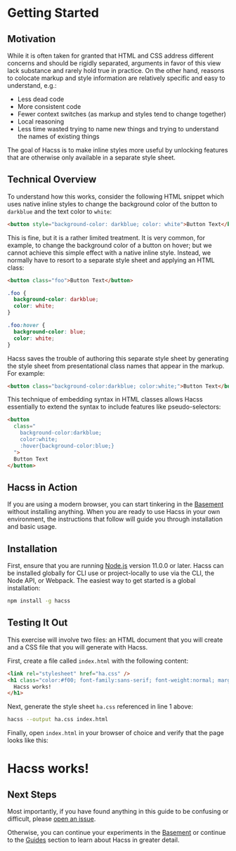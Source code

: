 # Getting Started

## Motivation

While it is often taken for granted that HTML and CSS address different concerns
and should be rigidly separated, arguments in favor of this view lack substance
and rarely hold true in practice. On the other hand, reasons to colocate markup
and style information are relatively specific and easy to understand, e.g.:

* Less dead code
* More consistent code
* Fewer context switches (as markup and styles tend to change together)
* Local reasoning
* Less time wasted trying to name new things and trying to understand the names
  of existing things

The goal of Hacss is to make inline styles more useful by unlocking features
that are otherwise only available in a separate style sheet.

## Technical Overview

To understand how this works, consider the following HTML snippet which uses
native inline styles to change the background color of the button to `darkblue`
and the text color to `white`:

```html
<button style="background-color: darkblue; color: white">Button Text</button>
```

This is fine, but it is a rather limited treatment. It is very common, for
example, to change the background color of a button on hover; but we cannot
achieve this simple effect with a native inline style. Instead, we normally have
to resort to a separate style sheet and applying an HTML class:

```html
<button class="foo">Button Text</button>
```

```css
.foo {
  background-color: darkblue;
  color: white;
}

.foo:hover {
  background-color: blue;
  color: white;
}
```

Hacss saves the trouble of authoring this separate style sheet by generating the
style sheet from presentational class names that appear in the markup. For
example:

```html
<button class="background-color:darkblue; color:white;">Button Text</button>
```

This technique of embedding syntax in HTML classes allows Hacss essentially to
extend the syntax to include features like pseudo-selectors:

```html
<button
  class="
    background-color:darkblue;
    color:white;
    :hover{background-color:blue;}
  ">
  Button Text
</button>
```

## Hacss in Action

If you are using a modern browser, you can start tinkering in the
[Basement](https://basement.hacss.io) without installing anything. When you are
ready to use Hacss in your own environment, the instructions that follow will
guide you through installation and basic usage.

## Installation

First, ensure that you are running [Node.js](https://nodejs.org) version 11.0.0
or later. Hacss can be installed globally for CLI use or project-locally to use
via the CLI, the Node API, or Webpack. The easiest way to get started is a
global installation:

```bash
npm install -g hacss
```

## Testing It Out

This exercise will involve two files: an HTML document that you will create and
a CSS file that you will generate with Hacss.

First, create a file called `index.html` with the following content:

```html
<link rel="stylesheet" href="ha.css" />
<h1 class="color:#f00; font-family:sans-serif; font-weight:normal; margin:0;">
  Hacss works!
</h1>
```

Next, generate the style sheet `ha.css` referenced in line 1 above:

```bash
hacss --output ha.css index.html
```

Finally, open `index.html` in your browser of choice and verify that the page
looks like this:

<h1 class="
  color:#f00;
  font-size:24px;
  font-family:sans-serif;
  font-weight:normal;
  line-height:1;
  margin:0;
">
  Hacss works!
</h1>

## Next Steps

Most importantly, if you have found anything in this guide to be confusing or
difficult, please
<a href="https://github.com/hacss/hacss.io/issues/new">open an issue</a>.

Otherwise, you can continue your experiments in the
[Basement](https://basement.hacss.io) or continue to the
[Guides](guides.md) section to learn about Hacss in greater detail.
